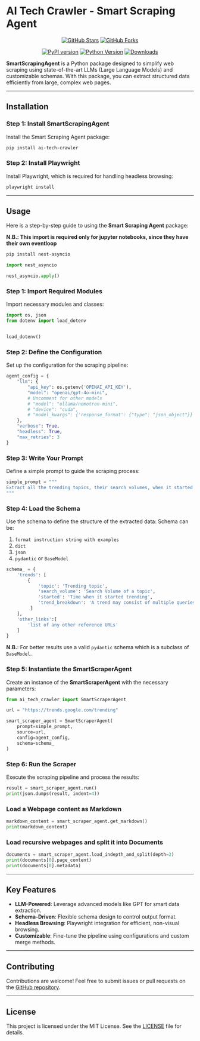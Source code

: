# AI Tech Crawler - Smart Scraping Agent

<div align="center">

[![GitHub Stars](https://img.shields.io/github/stars/AI-TECH-SOLUTIONS-LTD/smart-scraping-agent?style=social)](https://github.com/AI-TECH-SOLUTIONS-LTD/smart-scraping-agent/stargazers)
[![GitHub Forks](https://img.shields.io/github/forks/AI-TECH-SOLUTIONS-LTD/smart-scraping-agent?style=social)](https://github.com/AI-TECH-SOLUTIONS-LTD/smart-scraping-agent/network/members)

[![PyPI version](https://badge.fury.io/py/ai-tech-crawler.svg)](https://badge.fury.io/py/ai-tech-crawler)
[![Python Version](https://img.shields.io/pypi/pyversions/ai-tech-crawler)](https://pypi.org/project/ai-tech-crawler/)
[![Downloads](https://static.pepy.tech/badge/ai-tech-crawler)](https://pepy.tech/project/ai-tech-crawler)
</div>


**SmartScrapingAgent** is a Python package designed to simplify web scraping using state-of-the-art LLMs (Large Language Models) and customizable schemas. With this package, you can extract structured data efficiently from large, complex web pages.

---

## Installation

### Step 1: Install SmartScrapingAgent
Install the Smart Scraping Agent package:
```bash
pip install ai-tech-crawler
```


### Step 2: Install Playwright
Install Playwright, which is required for handling headless browsing:
```bash
playwright install
```

---

## Usage
Here is a step-by-step guide to using the **Smart Scraping Agent** package:

**N.B.: This import is required only for jupyter notebooks, since they have their own eventloop**
```bash
pip install nest-asyncio
```

```python
import nest_asyncio

nest_asyncio.apply()
```


### Step 1: Import Required Modules
Import necessary modules and classes:
```python
import os, json
from dotenv import load_dotenv


load_dotenv()
```


### Step 2: Define the Configuration
Set up the configuration for the scraping pipeline:
```python
agent_config = {
    "llm": {
        "api_key": os.getenv('OPENAI_API_KEY'),
        "model": "openai/gpt-4o-mini",
        # Uncomment for other models
        # "model": "ollama/nemotron-mini",
        # "device": "cuda",
        # "model_kwargs": {'response_format': {"type": "json_object"}}
    },
    "verbose": True,
    "headless": True,
    "max_retries": 3
}
```

### Step 3: Write Your Prompt
Define a simple prompt to guide the scraping process:
```python
simple_prompt = """
Extract all the trending topics, their search volumes, when it started trending and the trend breakdown from the website's content.
"""
```

### Step 4: Load the Schema
Use the schema to define the structure of the extracted data:
Schema can be:
1. `format instruction string with examples`
2. `dict`
3. `json`
4. `pydantic` or `BaseModel`

```python
schema_ = {
    'trends': [
        {
            'topic': 'Trending topic',
            'search_volume': 'Search Volume of a topic',
            'started': 'Time when it started trending',
            'trend_breakdown': 'A trend may consist of multiple queries that are variants of the same search or considered to be related. Trend breakdown details these queries.'
         }
    ],
    'other_links':[
        'list of any other reference URLs'
    ]
}
```

**N.B.**: For better results use a valid `pydantic` schema which is a subclass of `BaseModel`.

### Step 5: Instantiate the SmartScraperAgent
Create an instance of the **SmartScraperAgent** with the necessary parameters:
```python
from ai_tech_crawler import SmartScraperAgent

url = "https://trends.google.com/trending"

smart_scraper_agent = SmartScraperAgent(
    prompt=simple_prompt,
    source=url,
    config=agent_config,
    schema=schema_
)
```

### Step 6: Run the Scraper
Execute the scraping pipeline and process the results:
```python
result = smart_scraper_agent.run()
print(json.dumps(result, indent=4))
```

### Load a Webpage content as Markdown
```python
markdown_content = smart_scraper_agent.get_markdown()
print(markdown_content)
```

### Load recursive webpages and split it into Documents
```python
documents = smart_scraper_agent.load_indepth_and_split(depth=2)
print(documents[0].page_content)
print(documents[0].metadata)
```

---

## Key Features
- **LLM-Powered**: Leverage advanced models like GPT for smart data extraction.
- **Schema-Driven**: Flexible schema design to control output format.
- **Headless Browsing**: Playwright integration for efficient, non-visual browsing.
- **Customizable**: Fine-tune the pipeline using configurations and custom merge methods.

---

## Contributing
Contributions are welcome! Feel free to submit issues or pull requests on the [GitHub repository](https://github.com/AI-TECH-SOLUTIONS-LTD/smart-scraping-agent).

---

## License
This project is licensed under the MIT License. See the [LICENSE](./LICENSE) file for details.
